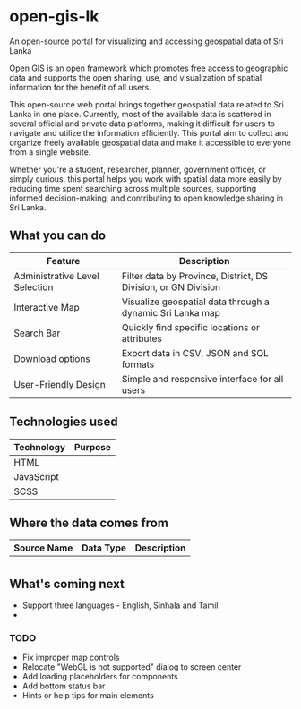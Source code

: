 # open-gis-lk
An open-source portal for visualizing and accessing geospatial data of Sri Lanka

Open GIS is an open framework which promotes free access to geographic data and supports the open sharing, use, and visualization of spatial information for the benefit of all users.

This open-source web portal brings together geospatial data related to Sri Lanka in one place. Currently, most of the available data is scattered in several official and private data platforms, making it difficult for users to navigate and utilize the information efficiently. This portal aim to collect and organize freely available geospatial data and make it accessible to everyone from a single website. 

Whether you're a student, researcher, planner, government officer, or simply curious, this portal helps you work with spatial data more easily by reducing time spent searching across multiple sources, supporting informed decision-making, and contributing to open knowledge sharing in Sri Lanka.



## What you can do

| Feature                        | Description                                                  |
| ------------------------------ | ------------------------------------------------------------ |
| Administrative Level Selection | Filter data by Province, District, DS Division, or GN Division |
| Interactive Map                | Visualize geospatial data through a dynamic Sri Lanka map    |
| Search Bar                     | Quickly find specific locations or attributes                |
| Download options               | Export data in CSV, JSON and SQL formats                     |
| User-Friendly Design           | Simple and responsive interface for all users                |



## Technologies used

| Technology | Purpose |
| ---------- | :------ |
| HTML       |         |
| JavaScript |         |
| SCSS       |         |



 ## Where the data comes from

| Source Name | Data Type | Description |
| ----------- | --------- | ----------- |
|             |           |             |



## What's coming next

- Support three languages - English, Sinhala and Tamil
- 



 

### TODO
- Fix improper map controls
- Relocate "WebGL is not supported" dialog to screen center
- Add loading placeholders for components
- Add bottom status bar
- Hints or help tips for main elements

